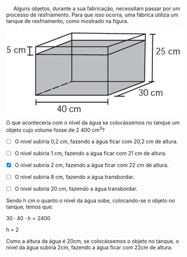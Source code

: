 

     Alguns objetos, durante a sua fabricação, necessitam passar por um processo de resfriamento. Para que isso ocorra, uma fábrica utiliza um tanque de resfriamento, como mostrado na figura.

![](f880f745-0efa-f26f-28a1-3aa83a19c8a5.png)

O que aconteceria com o nível da água se colocássemos no tanque um objeto cujo volume fosse de 2 400 $cm^3$?



- [ ] O nível subiria 0,2 cm, fazendo a água ficar com 20,2 cm de altura.
- [ ] O nível subiria 1 cm, fazendo a água ficar com 21 cm de altura.
- [x] O nível subiria 2 cm, fazendo a água ficar com 22 cm de altura.
- [ ] O nível subiria 8 cm, fazendo a água transbordar.
- [ ] O nível subiria 20 cm, fazendo a água transbordar.


Sendo h cm o quanto o nível da água sobe, colocando-se o objeto no tanque, temos que:

$30 \cdot 40 \cdot h = 2400$

h = 2

Como a altura da água é 20cm, se colocássemos o objeto no tanque, o nível da água subiria 2cm, fazendo a água ficar com 22cm de altura.

